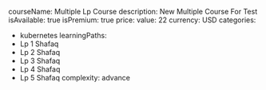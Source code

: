 courseName: Multiple Lp Course
description: New Multiple Course For Test
isAvailable: true
isPremium: true
price: 
  value: 22
  currency: USD
categories: 
  - kubernetes
learningPaths: 
  - Lp 1 Shafaq
  - Lp 2 Shafaq
  - Lp 3 Shafaq
  - Lp 4 Shafaq
  - Lp 5 Shafaq
complexity: advance

